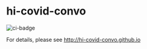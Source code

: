 # hi-covid-convo

![ci-badge](https://github.com/hi-covid-convo/hi-covid-convo/main/hi-covid-convo/badge.svg)

For details, please see http://hi-covid-convo.github.io
